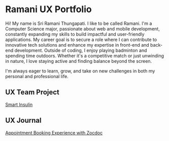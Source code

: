 # Ramani UX Portfolio
Hi! My name is Sri Ramani Thungapati. I like to be called Ramani. I'm a Computer Science major, passionate about web and mobile development, constantly expanding my skills to build impactful and user-friendly applications. My career goal is to secure a role where I can contribute to innovative tech solutions and enhance my expertise in front-end and back-end development.
Outside of coding, I enjoy playing badminton and spending time outdoors. Whether it's a competitive match or just unwinding in nature, I love staying active and finding balance beyond the screen.

I'm always eager to learn, grow, and take on new challenges in both my personal and professional life.

## UX Team Project

[Smart Insulin](https://github.com/ChicoState/smartinsulin-ux)

## UX Journal

[Appointment Booking Experience with Zocdoc ](journal/)
